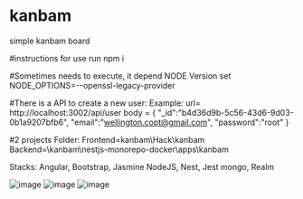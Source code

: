 # kanbam
simple kanbam board

#instructions for use
run npm i

#Sometimes needs to execute, it depend NODE Version
set NODE_OPTIONS=--openssl-legacy-provider

#There is a API to create a new user:
Example:
url= http://localhost:3002/api/user
body = {
	"_id":"b4d36d9b-5c56-43d6-9d03-0b1a9207bfb6",
	"email":"wellington.copt@gmail.com",
	"password":"root"
}

#2 projects Folder:
Frontend=kanbam\Hack\kanbam
Backend=\kanbam\nestjs-monorepo-docker\apps\kanbam

Stacks: 
Angular, Bootstrap, Jasmine
NodeJS, Nest, Jest
mongo, Realm


![image](https://user-images.githubusercontent.com/18073338/208189618-178f87e4-2995-4652-9e68-a395c4250de4.png)
![image](https://user-images.githubusercontent.com/18073338/208189762-ac8b69bf-1eb1-4b50-b767-9b92d426190b.png)
![image](https://user-images.githubusercontent.com/18073338/208189780-07364627-1512-43a6-8d93-a20515bf6065.png)

